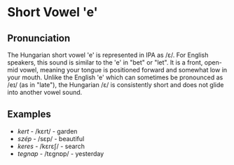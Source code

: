 # Short Vowel 'e'

## Pronunciation

The Hungarian short vowel 'e' is represented in IPA as /ɛ/. For English speakers, this sound is similar to the 'e' in "bet" or "let". It is a front, open-mid vowel, meaning your tongue is positioned forward and somewhat low in your mouth. Unlike the English 'e' which can sometimes be pronounced as /eɪ/ (as in "late"), the Hungarian /ɛ/ is consistently short and does not glide into another vowel sound.

## Examples
- *kert* - /kɛrt/ - garden
- *szép* - /sɛp/ - beautiful
- *keres* - /kɛrɛʃ/ - search
- *tegnap* - /tɛɡnɒp/ - yesterday